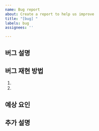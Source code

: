 ```yaml
---
name: Bug report
about: Create a report to help us improve
title: "[bug] "
labels: bug
assignees: ''

---
```


## 버그 설명


## 버그 재현 방법
1. 
2. 


## 예상 요인


## 추가 설명
